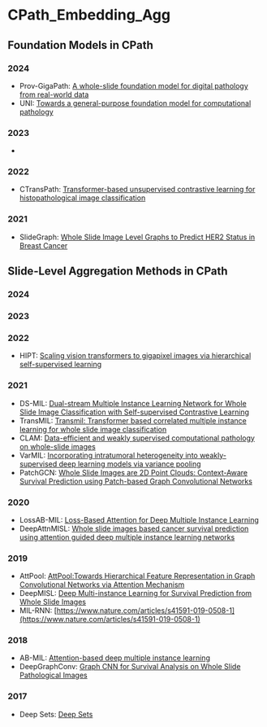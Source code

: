 # CPath_Embedding_Agg

## Foundation Models in CPath
### 2024
* Prov-GigaPath: [A whole-slide foundation model for digital pathology from real-world data](https://www.nature.com/articles/s41586-024-07441-w)
* UNI: [Towards a general-purpose foundation model for computational pathology](https://www.nature.com/articles/s41591-024-02857-3)
### 2023
* 
### 2022
* CTransPath: [Transformer-based unsupervised contrastive learning for histopathological image classification](https://www.sciencedirect.com/science/article/pii/S1361841522002043)
### 2021
* SlideGraph: [Whole Slide Image Level Graphs to Predict HER2 Status in Breast Cancer]()

## Slide-Level Aggregation Methods in CPath
### 2024
### 2023
### 2022
* HIPT: [Scaling vision transformers to gigapixel images via hierarchical self-supervised learning](https://openaccess.thecvf.com/content/CVPR2022/html/Chen_Scaling_Vision_Transformers_to_Gigapixel_Images_via_Hierarchical_Self-Supervised_Learning_CVPR_2022_paper.html?trk=public_post_comment-text)
### 2021
* DS-MIL: [Dual-stream Multiple Instance Learning Network for Whole Slide Image Classification with Self-supervised Contrastive Learning](https://arxiv.org/abs/2011.08939)
* TransMIL: [Transmil: Transformer based correlated multiple instance learning for whole slide image classification](https://proceedings.neurips.cc/paper_files/paper/2021/hash/10c272d06794d3e5785d5e7c5356e9ff-Abstract.html)
* CLAM: [Data-efficient and weakly supervised computational pathology on whole-slide images](https://www.nature.com/articles/s41551-020-00682-w)
* VarMIL: [Incorporating intratumoral heterogeneity into weakly-supervised deep learning models via variance pooling](https://link.springer.com/chapter/10.1007/978-3-031-16434-7_38)
* PatchGCN: [Whole Slide Images are 2D Point Clouds: Context-Aware Survival Prediction using Patch-based Graph Convolutional Networks](https://link.springer.com/chapter/10.1007/978-3-030-87237-3_33)
### 2020
* LossAB-MIL: [Loss-Based Attention for Deep Multiple Instance Learning](https://ojs.aaai.org/index.php/AAAI/article/view/6030)
* DeepAttnMISL: [Whole slide images based cancer survival prediction using attention guided deep multiple instance learning networks](https://www.sciencedirect.com/science/article/pii/S1361841520301535?casa_token=xYY_mZyvbTMAAAAA:y3m322UKVvmbHRw16SkMPMw8ZhVyVKmOwdB-dvaAwP4L5tZBWHNwV2hutSVT9tpOifdvj9zm7Oe3)
### 2019
* AttPool: [AttPool:Towards Hierarchical Feature Representation in Graph Convolutional Networks via Attention Mechanism](https://ieeexplore.ieee.org/document/9009471)
* DeepMISL: [Deep Multi-instance Learning for Survival Prediction from Whole Slide Images](https://link.springer.com/chapter/10.1007/978-3-030-32239-7_55)
* MIL-RNN: [https://www.nature.com/articles/s41591-019-0508-1](https://www.nature.com/articles/s41591-019-0508-1)
### 2018
* AB-MIL: [Attention-based deep multiple instance learning](https://proceedings.mlr.press/v80/ilse18a.html?ref=https://githubhelp.com)
* DeepGraphConv: [Graph CNN for Survival Analysis on Whole Slide Pathological Images](https://link.springer.com/chapter/10.1007/978-3-030-00934-2_20)
### 2017 
* Deep Sets: [Deep Sets](https://proceedings.neurips.cc/paper/2017/hash/f22e4747da1aa27e363d86d40ff442fe-Abstract.html)
  
